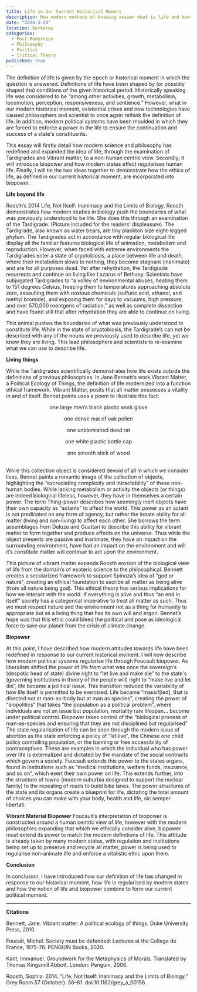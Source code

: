 ```yaml
---
title: Life in Our Current Historical Moment
description: How modern methods of knowing answer what is life and how that expands to biopower
date: "2024-3-24"
location: Berkeley
categories:
  - Post-Modernism
  - Philosophy
  - Politics
  - Critical Theory
published: true
---
```


The definition of life is given by the epoch or historical moment in which the question is answered. Definitions of life have been shaped by (or possibly shaped the) conditions of the given historical period. Historically speaking life was considered to be “among other activities, growth, metabolism, locomotion, perception, responsiveness, and sentience.” However, what in our modern historical moment, existential crises and new technologies have caused philosophers and scientist to once again rethink the definition of life. In addition, modern political systems have been moulded in which they are forced to enforce a power in the life to ensure the continuation and success of a state's constituents.

This essay will firstly detail how modern science and philosophy has redefined and expanded the idea of life, through the examination of Tardigrades and Vibrant matter, to a non-human centric view. Secondly, it will introduce biopower and how modern states effect regularises human life. Finally, I will tie the two ideas together to demonstrate how the ethics of life, as defined in our current historical moment, are incorporated into biopower.

**Life beyond life**

Roosth’s 2014 Life, Not Itself: Inanimacy and the Limits of Biology, Roosth demonstrates how modern studies in biology push the boundaries of what was previously understood to be life. She does this through an examination of the Tardigrade. (Picture included for the readers' displeasure). The Tardigrade, also known as water bears, are tiny plankton size eight-legged phylum. The Tardigrades act in accordance with regular biological life display all the familiar features biological life of animation, metabolism and reproduction. However, when faced with extreme environments the Tardigrades enter a state of cryptobiosis, a place between life and death, where their metabolism slows to nothing, they become stagnant (inanimate) and are for all purposes dead. Yet after rehydration, the Tardigrade resurrects and continue on living like Lazarus of Bethany. Scientists have subjugated Tardigrades to “a volley of environmental abuses, heating them to 151 degrees Celsius, freezing them to temperatures approaching absolute zero, assaulting them with noxious chemicals (sulfuric acid, ethanol, and methyl bromide), and exposing them for days to vacuums, high pressure, and over 570,000 roentgens of radiation,” as well as complete dissection and have found still that after rehydration they are able to continue on living.

This animal pushes the boundaries of what was previously understood to constitute life. While in the state of cryptobiosis, the Tardigrade’s can not be described with any of the nouns we previously used to describe life, yet we know they are living. This lead philosophers and scientists to re-examine what we can use to describe life.

**Living things**

While the Tardigrades scientifically demonstrates how life exists outside the definitions of previous philosophies. In Jane Bennett’s work Vibrant Matter, a Political Ecology of Things, the definition of life modernized into a function ethical framework.
Vibrant Matter, posits that all matter possesses a vitality in and of itself. Bennet paints uses a poem to illustrate this fact:

<div style="text-align: center">
<p>one large men’s black plastic work glove</p>
<p>one dense mat of oak pollen </p>
<p>one unblemished dead rat   </p>
<p>one white plastic bottle cap</p>
<p>one smooth stick of wood   </p>
<br>
</div>
While this collection object is considered devoid of all in which we consider lives, Bennet paints a romantic image of the collection of objects, highlighting the “excruciating complexity and intractability” of these non-human bodies. While lacking metabolism or activity the objects (or things) are indeed biological lifeless, however, they have in themselves a certain power. The term Thing-power describes how seemingly inert objects have their own capacity as “actants” to affect the world. This power as an actant is not predicated on any form of agency, but rather the innate ability for all matter (living and non-living) to affect each other. She borrows the term assemblages from Deluze and Guattari to describe this ability for vibrant matter to form together and produce effects on the universe. Thus while the object presents are passive and inanimate, they have an impact on the surrounding environment, have had an impact on the environment and will it’s constitute matter will continue to act upon the environment. 

This picture of vibrant matter expands Roosth erosion of the biological view of life from the domain’s of esoteric science to the philosophical. Bennett creates a secularized framework to support Spinoza’s idea of “god or nature”, creating an ethical foundation to ascribe all matter as being alive (from all nature being god). This ethical theory has serious implications for how we interact with the world. If everything is alive and thus “an end in itself” society has a categorical imperative to treat all matter as such. Thus we must respect nature and the environment not as a thing for humanity to appropriate but as a living thing that has its own will and ergon. Bennet’s hope was that this ethic could bleed the political and pose as ideological force to save our planet from the crisis of climate change.

**Biopower**

At this point, I have described how modern attitudes towards life have been redefined in response to our current historical moment. I will now describe how modern political systems regularise life through Foucault biopower.
As liberalism shifted the power of life from what was once the sovereign’s (despotic head of state) divine right to “let live and make die” to the state's (governing institutions in theory of the people will) right to “make live and let die”, life became a political issue. This transition reduced the variability of how life itself is permitted to be exercised. Life became “massif[ied], that is directed not at man-as-body but at man as species”, creating the power of “biopolitics” that takes “the population as a political problem”, where individuals are not an issue but population, mortality rate lifespan… become under political control. Biopower takes control of the “biological process of man-as-species and ensuring that they are not disciplined but regularised”
The state regularisation of life can be seen through the modern issue of abortion as the state enforcing a policy of “let live”, the Chinese one child policy controlling population, or the banning or free accessibility of contraceptives. These are examples in which the individual who has power over life is externalized and dictated by the mandate of the social contracts which govern a society. Foucault extends this power to the states organs, found in institutions such as “medical institutions, welfare funds, insurance, and so on”, which exert their own power on life. This extends further, into the structure of towns (modern suburbia designed to support the nuclear family) to the repealing of roads to build bike lanes. The power structures of the state and its organs create a blueprint for life, dictating the total amount of choices you can make with your body, health and life, sic semper libertati.


**Vibrant Material Biopower**
Foucault’s interpretation of biopower is constructed around a human centric view of life, however with the modern philosophies expanding that which we ethically consider alive, biopower must extend its power to match the modern definitions of life. This attitude is already taken by many modern states, with regulation and institutions being set up to preserve and recycle all matter, power is being used to regularise non-animate life and enforce a vitalistic ethic upon them.

**Conclusion**

In conclusion, I have introduced how our definition of life has changed in response to our historical moment, how life is regularised by modern states and how the notion of life and biopower combine to form our current political moment.
<br>

<hr>

**Citations**

Bennett, Jane. Vibrant matter: A political ecology of things. Duke University Press, 2010.

Foucalt, Michel. Society must be defended: Lectures at the College de France, 1975-76. PENGUIN Books, 2020.

Kant, Immanuel. Groundwork for the Metaphysics of Morals. Translated by Thomas Kingsmill Abbott. London: Penguin, 2006.

Roosth, Sophia. 2014. “Life, Not Itself: Inanimacy and the Limits of Biology.” Grey Room 57 (October): 56–81. doi:10.1162/grey_a_00156.
